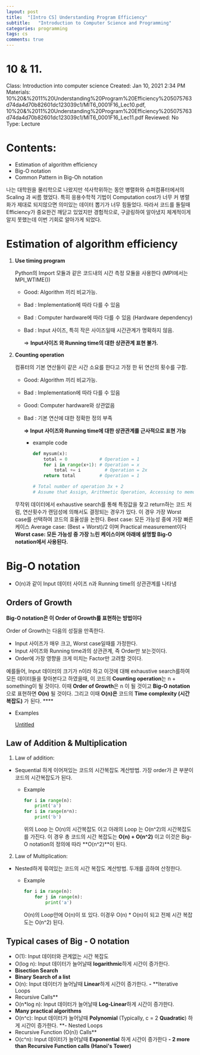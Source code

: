 ```yaml
---
layout: post
title:  "[Intro CS] Understanding Program Efficiency"
subtitle:   "Introduction to Computer Science and Programming"
categories: programming
tags: cs
comments: true
---
```


# 10 & 11. 

Class: Introduction into computer science
Created: Jan 10, 2021 2:34 PM
Materials: 10%20&%2011%20Understanding%20Program%20Efficiency%205075763d74da4d70b82601dc123039c1/MIT6_0001F16_Lec10.pdf, 10%20&%2011%20Understanding%20Program%20Efficiency%205075763d74da4d70b82601dc123039c1/MIT6_0001F16_Lec11.pdf
Reviewed: No
Type: Lecture

# Contents:

- Estimation of algorithm efficiency
- Big-O notation
- Common Pattern in Big-Oh notation

나는 대학원을 물리학으로 나왔지만 석사학위하는 동안 병렬화와 슈퍼컴퓨터에서의 Scaling 과 씨름 했었다. 특히 응용수학적 기법이 Computation cost가 너무 커 병렬화가 제대로 되지않으면 의미있는 데이터 뽑기가 너무 힘들었다. 따라서 코드를 돌릴때 Efficiency가 중요한건 깨닫고 있었지만 경험적으로, 구글링하여 알아냈지 체계적이게 알지 못했는데 이번 기회로 알아가게 되었다.

# Estimation of algorithm efficiency

1. **Use timing program**

    Python의 Import 모듈과 같은 코드내의 시간 측정 모듈을 사용한다 
    (MPI에서는 MPI_WTIME())

    - Good: Algorithm 끼리 비교가능.
    - Bad  : Implementation에 따라 다를 수 있음
    - Bad  : Computer hardware에 따라 다를 수 있음 (Hardware dependency)
    - Bad  : Input 사이즈, 특히 작은 사이즈일때 시간관계가 명확하지 않음.

        ⇒ **Input사이즈 와 Running time의 대한 상관관계 표현 불가.**

2. **Counting operation**

    컴퓨터의 기본 연산들이 같은 시간 소요를 한다고 가정 한 뒤 연산의 횟수를 구함.

    - Good: Algorithm 끼리 비교가능.
    - Bad  : Implementation에 따라 다를 수 있음
    - Good: Computer hardware와 상관없음
    - Bad  : 기본 연산에 대한 정확한 정의 부족

        **⇒ Input 사이즈와 Running time에 대한 상관관계를 근사적으로 표현 가능**

        - example code

            ```python
            def mysum(x):
            	total = 0            # Operation = 1
            	for i in range(x+1): # Operation = x 
            		total += i         # Operation = 2x     
            	return total         # Operation = 1

            # Total number of operation 3x + 2  
            # Assume that Assign, Arithmetic Operation, Accessing to memory are having same time
            ```

    무작위 데이터에서 exhaustive search를 통해 특정값을 찾고 return하는 코드 처럼, 연산횟수가 랜덤성에 의해서도 결정되는 경우가 있다. 이 경우 가장 Worst case를 선택하여 코드의 효율성을 논한다.
    Best case: 모든 가능성 중에 가장 빠른 케이스
    Average case: (Best + Worst)/2 이며 Practical measurement이다
    **Worst case: 모든 가능성 중 가장 느린 케이스이며 아래에 설명할 Big-O notation에서 사용된다.**

# Big-O notation

- O(n)과 같이 Input 데이터 사이즈 n과 Running time의 상관관계를 나타냄

## Orders of Growth

**Big-O notation은 이 Order of Growth를 표현하는 방법이다** 

Order of Growth는 다음의 성질을 만족한다.

- Input 사이즈가 매우 크고, Worst case일때를 가정한다.
- Input 사이즈와 Running time과의 상관관계, 즉 Order만 보는것이다.
- Order에 가장 영향을 크게 미치는 Factor만 고려할 것이다.

예를들어, Input 데이터의 크기가 n이라 하고 이것에 대해 exhaustive search를하여 모든 데이터들을 찾아본다고 하였을때, 이 코드의 **Counting operation**는 n + something이 될 것이다. 이때 **Order of Growth**은 n 이 될 것이고 **Big-O notation**으로 표현하면 **O(n)** 될 것이다. 그리고 이때 **O(n)은** 코드의 **Time complexity (시간 복잡도)** 가 된다. ****

- Examples

    [Untitled](https://www.notion.so/7f5f2b76ccf54465bfb13a0246eb268e)

## Law of Addition & Multiplication

1. Law of addition:
- Sequential 하게 이어져있는 코드의 시간복잡도 계산방법. 가장 order가 큰 부분이 코드의 시간복잡도가 된다.
    - Example

        ```python
        for i in range(n):
        	print('a')
        for i in range(n*n):
        	print('b')
        ```

        위의 Loop 는 O(n)의 시간복잡도 이고 아래의 Loop 는 O(n^2)의 시간복잡도를 가진다. 이 경우 총 코드의 시간 복잡도는 **O(n) + O(n^2)** 이고 이것은 Big-O notation의 정의에 따라 **O(n^2)**이 된다. 

2. Law of Multiplication: 

- Nested하게 묶여있는 코드의 시간 복잡도 계산방법. 두개를 곱하여 산정한다.
    - Example

        ```python
        for i in range(n):
        	for j in range(n):
        		print('a')
        ```

        O(n)의 Loop안에 O(n)이 또 있다. 이경우 O(n) * O(n)이 되고 전체 시간 복잡도는 O(n^2) 된다.

## Typical cases of Big - O notation

- O(1): Input 데이터와 관계없는 시간 복잡도
- O(log n): Input 데이터가 늘어날때 **logarithmic**하게 시간이 증가한다.
- **Bisection Search** 
- **Binary Search of a list**
- O(n): Input 데이터가 늘어날때 **Linear**하게 시간이 증가한다.
**-** **Iterative Loops
- Recursive Calls**
- O(n*log n): Input 데이터가 늘어날때 **Log-Linear**하게 시간이 증가한다.
- **Many practical algorithms**
- O(n^c): Input 데이터가 늘어날때 **Polynomial** (Typically, c = 2 **Quadratic**) 하게 시간이 증가한다. 
**- Nested Loops
- Recursive Function (O(n)) Calls**
- O(c^n): Input 데이터가 늘어날때 **Exponential** 하게 시간이 증가한다
**- 2 more than Recursive Function calls  (Hanoi's Tower)**